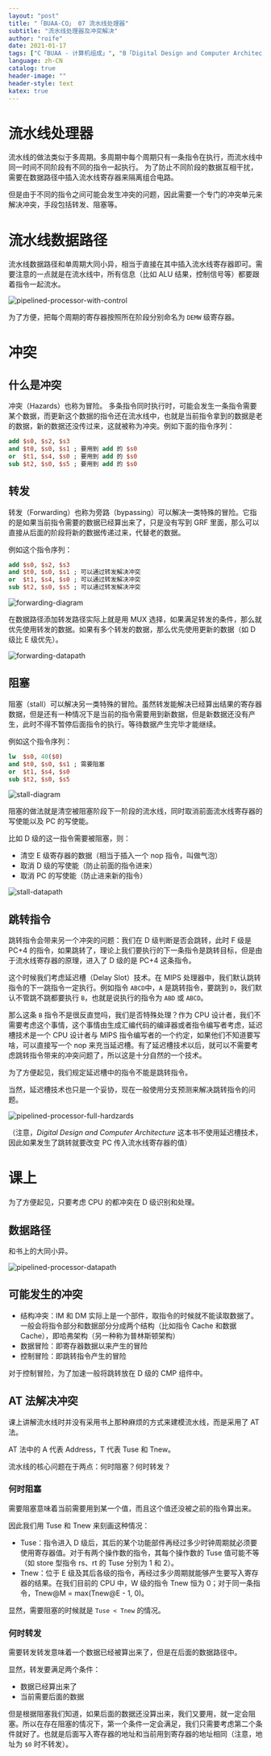 ```yaml
---
layout: "post"
title: "「BUAA-CO」 07 流水线处理器"
subtitle: "流水线处理器及冲突解决"
author: "roife"
date: 2021-01-17
tags: ["C「BUAA - 计算机组成」", "B「Digital Design and Computer Architecture」", "B「Computer Organization and Design: The Hardware/Software Interface」", "北航", "计算机组成", "数字电路", "L「Verilog-HDL」"]
language: zh-CN
catalog: true
header-image: ""
header-style: text
katex: true
---
```


# 流水线处理器

流水线的做法类似于多周期。多周期中每个周期只有一条指令在执行，而流水线中同一时间不同阶段有不同的指令一起执行。
为了防止不同阶段的数据互相干扰，需要在数据路径中插入流水线寄存器来隔离组合电路。

但是由于不同的指令之间可能会发生冲突的问题，因此需要一个专门的冲突单元来解决冲突，手段包括转发、阻塞等。

# 流水线数据路径

流水线数据路径和单周期大同小异，相当于直接在其中插入流水线寄存器即可。需要注意的一点就是在流水线中，所有信息（比如 ALU 结果，控制信号等）都要跟着指令一起流水。

![pipelined-processor-with-control](/img/in-post/post-buaa-co/pipelined-processor-with-control.png)

为了方便，把每个周期的寄存器按照所在阶段分别命名为 `DEMW` 级寄存器。

# 冲突

## 什么是冲突

冲突（Hazards）也称为冒险。
多条指令同时执行时，可能会发生一条指令需要某个数据，而更新这个数据的指令还在流水线中，也就是当前指令拿到的数据是老的数据，新的数据还没传过来，这就被称为冲突。例如下面的指令序列：

```mips
add $s0, $s2, $s3
and $t0, $s0, $s1 ; 要用到 add 的 $s0
or  $t1, $s4, $s0 ; 要用到 add 的 $s0
sub $t2, $s0, $s5 ; 要用到 add 的 $s0
```

## 转发

转发（Forwarding）也称为旁路（bypassing）可以解决一类特殊的冒险。它指的是如果当前指令需要的数据已经算出来了，只是没有写到 GRF 里面，那么可以直接从后面的阶段将新的数据传递过来，代替老的数据。

例如这个指令序列：

```mips
add $s0, $s2, $s3
and $t0, $s0, $s1 ; 可以通过转发解决冲突
or  $t1, $s4, $s0 ; 可以通过转发解决冲突
sub $t2, $s0, $s5 ; 可以通过转发解决冲突
```

![forwarding-diagram](/img/in-post/post-buaa-co/forwarding-diagram.png)

在数据路径添加转发路径实际上就是用 MUX 选择，如果满足转发的条件，那么就优先使用转发的数据。如果有多个转发的数据，那么优先使用更新的数据（如 D 级比 E 级优先）。

![forwarding-datapath](/img/in-post/post-buaa-co/forwarding-datapath.png)

## 阻塞

阻塞（stall）可以解决另一类特殊的冒险。虽然转发能解决已经算出结果的寄存器数据，但是还有一种情况下是当前的指令需要用到新数据，但是新数据还没有产生，此时不得不暂停后面指令的执行。等待数据产生完毕才能继续。

例如这个指令序列：

```mips
lw  $s0, 40($0)
and $t0, $s0, $s1 ; 需要阻塞
or  $t1, $s4, $s0
sub $t2, $s0, $s5
```

![stall-diagram](/img/in-post/post-buaa-co/stall-diagram.png)

阻塞的做法就是清空被阻塞阶段下一阶段的流水线，同时取消前面流水线寄存器的写使能以及 PC 的写使能。

比如 D 级的这一指令需要被阻塞，则：
- 清空 E 级寄存器的数据（相当于插入一个 nop 指令，叫做气泡）
- 取消 D 级的写使能（防止前面的指令进来）
- 取消 PC 的写使能（防止进来新的指令）

![stall-datapath](/img/in-post/post-buaa-co/stall-datapath.png)

## 跳转指令

跳转指令会带来另一个冲突的问题：我们在 D 级判断是否会跳转，此时 F 级是 PC+4 的指令，如果跳转了，理论上我们要执行的下一条指令是跳转目标，但是由于流水线寄存器的原理，进入了 D 级的是 PC+4 这条指令。

这个时候我们考虑延迟槽（Delay Slot）技术。在 MIPS 处理器中，我们默认跳转指令的下一跳指令一定执行。例如指令 `ABCD`中，`A` 是跳转指令，要跳到 `D`，我们默认不管跳不跳都要执行 `B`，也就是说执行的指令为 `ABD` 或 `ABCD`。

那么这条 `B` 指令不是很反直觉吗，我们是否特殊处理？作为 CPU 设计者，我们不需要考虑这个事情，这个事情由生成汇编代码的编译器或者指令编写者考虑，延迟槽技术是一个 CPU 设计者与 MIPS 指令编写者的一个约定，如果他们不知道要写啥，可以直接写一个 nop 来充当延迟槽。有了延迟槽技术以后，就可以不需要考虑跳转指令带来的冲突问题了，所以这是十分自然的一个技术。

为了方便起见，我们规定延迟槽中的指令不能是跳转指令。

当然，延迟槽技术也只是一个妥协，现在一般使用分支预测来解决跳转指令的问题。

![pipelined-processor-full-hardzards](/img/in-post/post-buaa-co/pipelined-processor-full-hardzards.png)

（注意，*Digital Design and Computer Architecture* 这本书不使用延迟槽技术，因此如果发生了跳转就要改变 PC 传入流水线寄存器的值）

# 课上

为了方便起见，只要考虑 CPU 的都冲突在 D 级识别和处理。

## 数据路径

和书上的大同小异。

![pipelined-processor-datapath](/img/in-post/post-buaa-co/pipelined-processor-datapath.png)

## 可能发生的冲突

- 结构冲突：IM 和 DM 实际上是一个部件，取指令的时候就不能读取数据了。一般会将指令部分和数据部分分成两个结构（比如指令 Cache 和数据 Cache），即哈弗架构（另一种称为普林斯顿架构）
- 数据冒险：即寄存器数据以来产生的冒险
- 控制冒险：即跳转指令产生的冒险

对于控制冒险，为了加速一般将跳转放在 D 级的 CMP 组件中。

## AT 法解决冲突

课上讲解流水线时并没有采用书上那种麻烦的方式来建模流水线，而是采用了 AT 法。

AT 法中的 A 代表 Address，T 代表 Tuse 和 Tnew。

流水线的核心问题在于两点：何时阻塞？何时转发？

### 何时阻塞

需要阻塞意味着当前需要用到某一个值，而且这个值还没被之前的指令算出来。

因此我们用 Tuse 和 Tnew 来刻画这种情况：
- Tuse：指令进入 D 级后，其后的某个功能部件再经过多少时钟周期就必须要使用寄存器值。对于有两个操作数的指令，其每个操作数的 Tuse 值可能不等（如 store 型指令 rs、rt 的 Tuse 分别为 1 和 2）。
- Tnew：位于 E 级及其后各级的指令，再经过多少周期就能够产生要写入寄存器的结果。在我们目前的 CPU 中，W 级的指令 Tnew 恒为 0；对于同一条指令，Tnew@M = max(Tnew@E - 1, 0)。

显然，需要阻塞的时候就是 `Tuse < Tnew` 的情况。

### 何时转发

需要转发转发意味着一个数据已经被算出来了，但是在后面的数据路径中。

显然，转发要满足两个条件：
- 数据已经算出来了
- 当前需要后面的数据

但是根据阻塞我们知道，如果后面的数据还没算出来，我们又要用，就一定会阻塞。所以在存在阻塞的情况下，第一个条件一定会满足，我们只需要考虑第二个条件就好了。也就是后面写入寄存器的地址和当前用到寄存器的地址相同（注意，地址为 `$0` 时不转发）。
